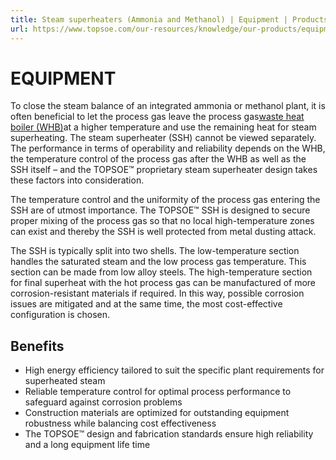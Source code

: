 ```yaml
---
title: Steam superheaters (Ammonia and Methanol) | Equipment | Products | Topsoe
url: https://www.topsoe.com/our-resources/knowledge/our-products/equipment/steam-superheaters-ammonia-and-methanol#main-content
---
```


# EQUIPMENT

To close the steam balance of an integrated ammonia or methanol plant, it is often beneficial to let the process gas leave the process gas[waste heat boiler (WHB)](/products/equipment/waste-heat-boiler-syngas)at a higher temperature and use the remaining heat for steam superheating. The steam superheater (SSH) cannot be viewed separately. The performance in terms of operability and reliability depends on the WHB, the temperature control of the process gas after the WHB as well as the SSH itself – and the TOPSOE™ proprietary steam superheater design takes these factors into consideration.

The temperature control and the uniformity of the process gas entering the SSH are of utmost importance. The TOPSOE™ SSH is designed to secure proper mixing of the process gas so that no local high-temperature zones can exist and thereby the SSH is well protected from metal dusting attack.

The SSH is typically split into two shells. The low-temperature section handles the saturated steam and the low process gas temperature. This section can be made from low alloy steels. The high-temperature section for final superheat with the hot process gas can be manufactured of more corrosion-resistant materials if required. In this way, possible corrosion issues are mitigated and at the same time, the most cost-effective configuration is chosen.

## Benefits

- High energy efficiency tailored to suit the specific plant requirements for superheated steam
- Reliable temperature control for optimal process performance to safeguard against corrosion problems
- Construction materials are optimized for outstanding equipment robustness while balancing cost effectiveness
- The TOPSOE™ design and fabrication standards ensure high reliability and a long equipment life time